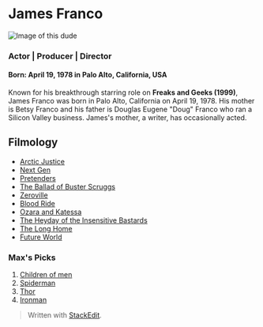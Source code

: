 
# **James Franco**
![Image of this dude](https://images-na.ssl-images-amazon.com/images/M/MV5BMTIyOTc0MjE5NV5BMl5BanBnXkFtZTcwNjgyODQwMg@@._V1_.jpg)
### **Actor | Producer | Director**
#### Born: April 19, 1978 in Palo Alto, California, USA
Known for his breakthrough starring role on **Freaks and Geeks (1999)**, James Franco was born in Palo Alto, California on April 19, 1978. His mother is Betsy Franco and his father is Douglas Eugene "Doug" Franco who ran a Silicon Valley business. James's mother, a writer, has occasionally acted.

## Filmology
* [Arctic Justice](http://www.imdb.com/title/tt4426464/?ref_=fn_al_tt_1)
* [Next Gen](http://www.imdb.com/title/tt0092455/)
* [Pretenders](http://www.imdb.com/title/tt0115320/)
* [The Ballad of Buster Scruggs](http://www.imdb.com/title/tt6412452/)
* [Zeroville](http://www.imdb.com/title/tt1881109/?ref_=fn_al_tt_1)
* [Blood Ride](http://www.imdb.com/title/tt6014408/?ref_=fn_al_tt_1)
* [Ozara and Katessa](http://www.imdb.com/title/tt7227516/?ref_=fn_al_tt_1)
* [The Heyday of the Insensitive Bastards](http://www.imdb.com/title/tt4076926/?ref_=fn_al_tt_1)
* [The Long Home](http://www.imdb.com/title/tt4585910/?ref_=fn_al_tt_1)
* [Future World](http://www.imdb.com/title/tt5737536/?ref_=fn_al_tt_1) 


### Max's Picks
1. [Children of men](http://www.imdb.com/title/tt0206634/)
1. [Spiderman](http://www.imdb.com/title/tt0145487/)
1. [Thor](http://www.imdb.com/title/tt0800369/)
1. [Ironman](http://www.imdb.com/title/tt0371746/?ref_=nv_sr_1)



> Written with [StackEdit](https://stackedit.io/).
